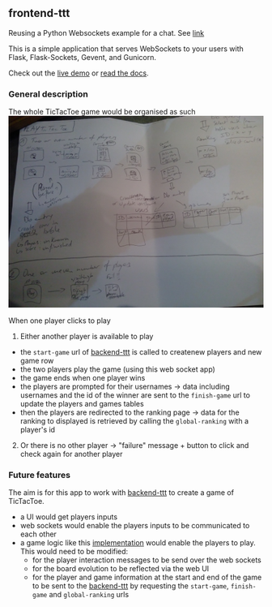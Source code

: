 ## frontend-ttt
Reusing a Python Websockets example for a chat. See [link](https://devcenter.heroku.com/articles/python-websockets)

This is a simple application that serves WebSockets to your users with Flask, Flask-Sockets, Gevent, and Gunicorn.

Check out the [live demo](http://flask-chat.herokuapp.com) or [read the docs](https://devcenter.heroku.com/articles/python-websockets).

### General description

The whole TicTacToe game would be organised as such
![diagram with wireframes for the game](img/wireframe.jpg)

When one player clicks to play

1) Either another player is available to play
* the `start-game` url of [backend-ttt](https://github.com/Eleonore9/backend-ttt) is called to createnew players and new game row
* the two players play the game (using this web socket app)
* the game ends when one player wins
* the players are prompted for their usernames -> data including usernames and the id of the winner are sent to the `finish-game` url to update the players and games tables
* then the players are redirected to the ranking page -> data for the ranking to displayed is retrieved by calling the `global-ranking` with a player's id

2) Or there is no other player
-> "failure" message + button to click and check again for another player

### Future features

The aim is for this app to work with [backend-ttt](https://github.com/Eleonore9/backend-ttt) to create a game of TicTacToe.

* a UI would get players inputs
* web sockets would enable the players inputs to be communicated to each other
* a game logic like this [implementation](https://gist.github.com/rpip/5608979) would enable the players to play. This would need to be modified:
  * for the player interaction messages to be send over the web sockets
  * for the board evolution to be reflected via the web UI
  * for the player and game information at the start and end of the game to be sent to the [backend-ttt](https://github.com/Eleonore9/backend-ttt) by requesting the `start-game`, `finish-game` and `global-ranking` urls
